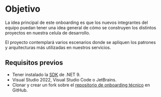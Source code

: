 # Objetivo
La idea principal de este onboarding es que los nuevos integrantes del equipo puedan tener una idea general de cómo se construyen los distintos proyectos en nuestra celula de desarrollo.

El proyecto contemplará varios escenarios donde se apliquen los patrones y arquitecturas más utilizadas en nuestros servicios.

## Requisitos previos

* Tener instalado la [SDK](https://dotnet-microsoft-com.translate.goog/en-us/download/dotnet/9.0?_x_tr_sl=en&_x_tr_tl=es&_x_tr_hl=es&_x_tr_pto=tc) de .NET 9.
* Visual Studio 2022, Visual Studio Code o JetBrains.
* Clonar y crear un fork sobre el [repositorio de onboarding técnico](https://github.com/mesequeira/globaltask-onboarding) en GitHub.